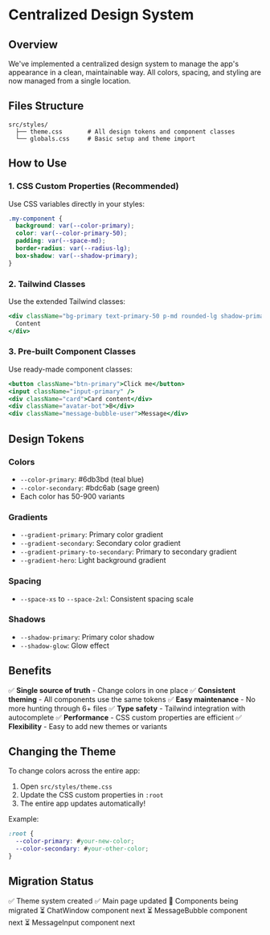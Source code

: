 # Centralized Design System

## Overview
We've implemented a centralized design system to manage the app's appearance in a clean, maintainable way. All colors, spacing, and styling are now managed from a single location.

## Files Structure
```
src/styles/
  ├── theme.css       # All design tokens and component classes
  └── globals.css     # Basic setup and theme import
```

## How to Use

### 1. CSS Custom Properties (Recommended)
Use CSS variables directly in your styles:
```css
.my-component {
  background: var(--color-primary);
  color: var(--color-primary-50);
  padding: var(--space-md);
  border-radius: var(--radius-lg);
  box-shadow: var(--shadow-primary);
}
```

### 2. Tailwind Classes
Use the extended Tailwind classes:
```jsx
<div className="bg-primary text-primary-50 p-md rounded-lg shadow-primary">
  Content
</div>
```

### 3. Pre-built Component Classes
Use ready-made component classes:
```jsx
<button className="btn-primary">Click me</button>
<input className="input-primary" />
<div className="card">Card content</div>
<div className="avatar-bot">B</div>
<div className="message-bubble-user">Message</div>
```

## Design Tokens

### Colors
- `--color-primary`: #6db3bd (teal blue)
- `--color-secondary`: #bdc6ab (sage green)
- Each color has 50-900 variants

### Gradients
- `--gradient-primary`: Primary color gradient
- `--gradient-secondary`: Secondary color gradient
- `--gradient-primary-to-secondary`: Primary to secondary gradient
- `--gradient-hero`: Light background gradient

### Spacing
- `--space-xs` to `--space-2xl`: Consistent spacing scale

### Shadows
- `--shadow-primary`: Primary color shadow
- `--shadow-glow`: Glow effect

## Benefits

✅ **Single source of truth** - Change colors in one place
✅ **Consistent theming** - All components use the same tokens
✅ **Easy maintenance** - No more hunting through 6+ files
✅ **Type safety** - Tailwind integration with autocomplete
✅ **Performance** - CSS custom properties are efficient
✅ **Flexibility** - Easy to add new themes or variants

## Changing the Theme

To change colors across the entire app:
1. Open `src/styles/theme.css`
2. Update the CSS custom properties in `:root`
3. The entire app updates automatically!

Example:
```css
:root {
  --color-primary: #your-new-color;
  --color-secondary: #your-other-color;
}
```

## Migration Status

✅ Theme system created
✅ Main page updated
🔄 Components being migrated
⏳ ChatWindow component next
⏳ MessageBubble component next
⏳ MessageInput component next
